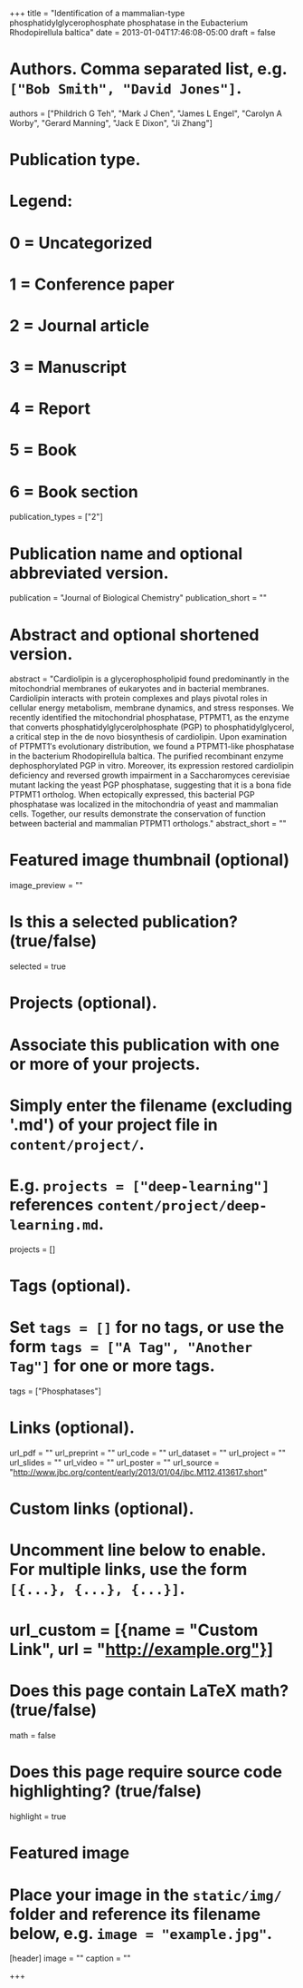 +++
title = "Identification of a mammalian-type phosphatidylglycerophosphate phosphatase in the Eubacterium Rhodopirellula baltica"
date = 2013-01-04T17:46:08-05:00
draft = false

# Authors. Comma separated list, e.g. `["Bob Smith", "David Jones"]`.
authors = ["Phildrich G Teh", "Mark J Chen", "James L Engel", "Carolyn A Worby", "Gerard Manning", "Jack E Dixon", "Ji Zhang"]

# Publication type.
# Legend:
# 0 = Uncategorized
# 1 = Conference paper
# 2 = Journal article
# 3 = Manuscript
# 4 = Report
# 5 = Book
# 6 = Book section
publication_types = ["2"]

# Publication name and optional abbreviated version.
publication = "Journal of Biological Chemistry"
publication_short = ""

# Abstract and optional shortened version.
abstract = "Cardiolipin is a glycerophospholipid found predominantly in the mitochondrial membranes of eukaryotes and in bacterial membranes. Cardiolipin interacts with protein complexes and plays pivotal roles in cellular energy metabolism, membrane dynamics, and stress responses. We recently identified the mitochondrial phosphatase, PTPMT1, as the enzyme that converts phosphatidylglycerolphosphate (PGP) to phosphatidylglycerol, a critical step in the de novo biosynthesis of cardiolipin. Upon examination of PTPMT1′s evolutionary distribution, we found a PTPMT1-like phosphatase in the bacterium Rhodopirellula baltica. The purified recombinant enzyme dephosphorylated PGP in vitro. Moreover, its expression restored cardiolipin deficiency and reversed growth impairment in a Saccharomyces cerevisiae mutant lacking the yeast PGP phosphatase, suggesting that it is a bona fide PTPMT1 ortholog. When ectopically expressed, this bacterial PGP phosphatase was localized in the mitochondria of yeast and mammalian cells. Together, our results demonstrate the conservation of function between bacterial and mammalian PTPMT1 orthologs."
abstract_short = ""

# Featured image thumbnail (optional)
image_preview = ""

# Is this a selected publication? (true/false)
selected = true

# Projects (optional).
#   Associate this publication with one or more of your projects.
#   Simply enter the filename (excluding '.md') of your project file in `content/project/`.
#   E.g. `projects = ["deep-learning"]` references `content/project/deep-learning.md`.
projects = []

# Tags (optional).
#   Set `tags = []` for no tags, or use the form `tags = ["A Tag", "Another Tag"]` for one or more tags.
tags = ["Phosphatases"]

# Links (optional).
url_pdf = ""
url_preprint = ""
url_code = ""
url_dataset = ""
url_project = ""
url_slides = ""
url_video = ""
url_poster = ""
url_source = "http://www.jbc.org/content/early/2013/01/04/jbc.M112.413617.short"

# Custom links (optional).
#   Uncomment line below to enable. For multiple links, use the form `[{...}, {...}, {...}]`.
# url_custom = [{name = "Custom Link", url = "http://example.org"}]

# Does this page contain LaTeX math? (true/false)
math = false

# Does this page require source code highlighting? (true/false)
highlight = true

# Featured image
# Place your image in the `static/img/` folder and reference its filename below, e.g. `image = "example.jpg"`.
[header]
image = ""
caption = ""

+++
